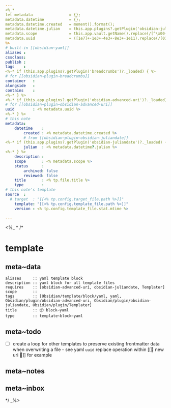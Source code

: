 ```yaml
---
<%_*
let metadata                = {};
metadata.datetime           = {};
metadata.datetime.created   = moment().format();
metadata.datetime.julian    = this.app.plugins?.getPlugin('obsidian-juliandate')?.computeJulianDay();
metadata.scope              = this.app.vault.getName().replace(/[^\x00-\x7F]+/g,'').toLowerCase().trim();
metadata.uuid               = ([1e7]+-1e3+-4e3+-8e3+-1e11).replace(/[018]/g, c => (c ^ crypto.getRandomValues(new Uint8Array(1))[0] & 15 >> c / 4).toString(16));
%>
# built-in [[obsidian~yaml]]
aliases : 
cssclass: 
publish : 
tags    : 
<%-* if (this.app.plugins?.getPlugin('breadcrumbs')?._loaded) { %>
# for [[obsidian~plugin~breadcrumbs]]
container   : 
alongside   : 
contains    : 
<%-* } %>
<%-* if (this.app.plugins?.getPlugin('obsidian-advanced-uri')?._loaded) { %>
# for [[obsidian~plugin~obsidian-advanced-uri]]
uuid        : <% metadata.uuid %>
<%-* } %>
# this note
metadata:
    datetime    : 
        created : <% metadata.datetime.created %>
        # from [[obsidian~plugin~obsidian-juliandate]]
<%-* if (this.app.plugins?.getPlugin('obsidian-juliandate')?._loaded) { %>
        julian  : <% metadata.datetime?.julian %>
<%-* } %>
    description : 
    scope       : <% metadata.scope %>
    status      :
        archived: false
        reviewed: false
    title       : <% tp.file.title %>
    type        : 
# this note's template
source  :
  # target  : "[[<% tp.config.target_file.path %>]]"
    template: "[[<% tp.config.template_file.path %>]]"
    version : <% tp.config.template_file.stat.mtime %>

---
```

<%_ *
/* 
# template

## meta~data

```
aliases     :: yaml template block
description :: yaml block for all template files
requires    :: [obsidian-advanced-uri, obsidian-juliandate, Templater]
scope       :: 
tags        :: [Obsidian/template/block/yaml, yaml, Obsidian/plugin/obsidian-advanced-uri, Obsidian/plugin/obsidian-juliandate, Obsidian/plugin/Templater]
title       :: 📦 block~yaml
type        :: template~block~yaml
```

## meta~todo

- [ ] create a loop for other templates to preserve existing frontmatter data when overwriting a file - see yaml `uuid` replace operation within [[📄 new uri 🔗]] for example

## meta~notes

## meta~inbox

*/
_%>